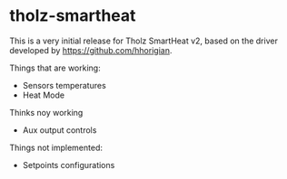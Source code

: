 # tholz-smartheat

This is a very initial release for Tholz SmartHeat v2, based on the driver developed by https://github.com/hhorigian.

Things that are working:
- Sensors temperatures
- Heat Mode

Thinks noy working
- Aux output controls

Things not implemented:
- Setpoints configurations